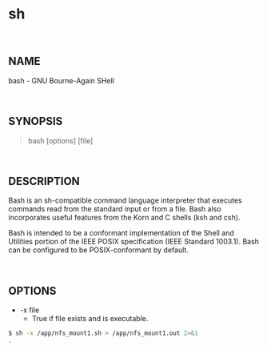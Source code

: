 # sh

<br>

## NAME

bash - GNU Bourne-Again SHell

<br>

## SYNOPSIS

> bash [options] [file]

<br>

## DESCRIPTION

Bash  is an sh-compatible command language interpreter that executes commands read from the standard input or from a file.  Bash also incorporates useful features from the Korn and C shells (ksh and csh).

Bash is intended to be a conformant implementation of the Shell and Utilities portion of the IEEE POSIX specification (IEEE Standard 1003.1).  Bash can be configured to be POSIX-conformant by default.

<br>

## OPTIONS

* -x file
  * True if file exists and is executable.
  
```bash
$ sh -x /app/nfs_mount1.sh > /app/nfs_mount1.out 2>&1
.
```
